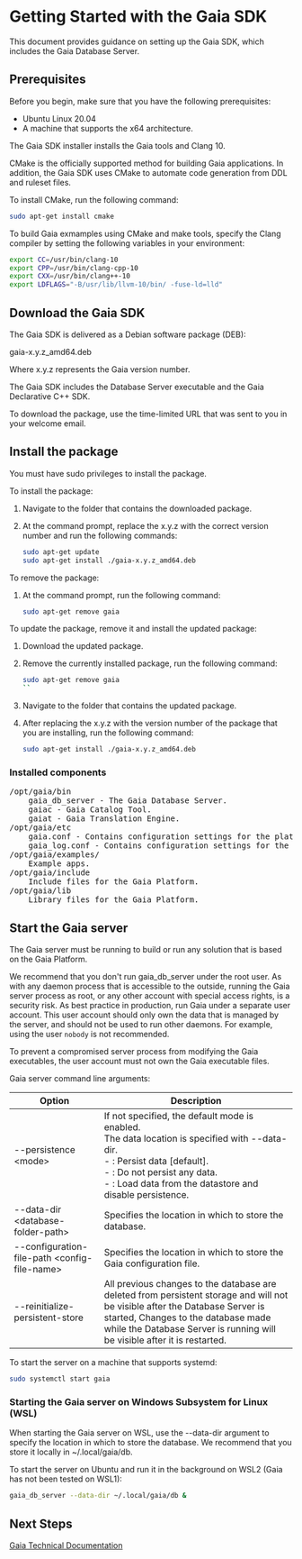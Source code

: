 # Getting Started with the Gaia SDK

This document provides guidance on setting up the Gaia SDK, which includes the Gaia Database Server.

## Prerequisites

Before you begin, make sure that you have the following prerequisites:

-   Ubuntu Linux 20.04
-   A machine that supports the x64 architecture.

The Gaia SDK installer installs the Gaia tools and Clang 10.

CMake is the officially supported method for building Gaia applications. In addition, the Gaia SDK uses CMake to automate code generation from DDL and ruleset files.

To install CMake, run the following command:

```bash
sudo apt-get install cmake
```

To build Gaia exmamples using CMake and make tools, specify the Clang compiler by setting the following variables in your environment:

```bash
export CC=/usr/bin/clang-10
export CPP=/usr/bin/clang-cpp-10
export CXX=/usr/bin/clang++-10
export LDFLAGS="-B/usr/lib/llvm-10/bin/ -fuse-ld=lld"
```

## Download the Gaia SDK

The Gaia SDK is delivered as a Debian software package (DEB): 

gaia-x.y.z_amd64.deb

Where x.y.z represents the Gaia version number.

The Gaia SDK includes the Database Server executable and the Gaia Declarative C++ SDK.

To download the package, use the time-limited URL that was sent to you in your welcome email.

## Install the package

You must have sudo privileges to install the package.

To install the package:

1. Navigate to the folder that contains the downloaded package.
1.  At the command prompt, replace the x.y.z with the correct version number and run the following commands:

    ```bash
    sudo apt-get update
    sudo apt-get install ./gaia-x.y.z_amd64.deb
    ```

To remove the package:

1.  At the command prompt, run the following command:

    ```bash
    sudo apt-get remove gaia
    ```

To update the package, remove it and install the updated package:

1.  Download the updated package.
2.  Remove the currently installed package, run the following command:

    ```bash
    sudo apt-get remove gaia
    ``
2.  Navigate to the folder that contains the updated package.
4.  After replacing the x.y.z with the version number of the package that you are installing, run the following command:

    ```bash
    sudo apt-get install ./gaia-x.y.z_amd64.deb
    ```

### Installed components

<pre>
/opt/gaia/bin
    gaia_db_server - The Gaia Database Server.
    gaiac - Gaia Catalog Tool.
    gaiat - Gaia Translation Engine.
/opt/gaia/etc
    gaia.conf - Contains configuration settings for the platform and application loggers that the Gaia Platform uses.
    gaia_log.conf - Contains configuration settings for the Database Server and rules engine that comprise the Gaia Platform.
/opt/gaia/examples/
    Example apps.
/opt/gaia/include
    Include files for the Gaia Platform.
/opt/gaia/lib
    Library files for the Gaia Platform.
</pre>

## Start the Gaia server

The Gaia server must be running to build or run any solution that is based on the Gaia Platform.

We recommend that you don't run gaia\_db\_server under the root user. As with any daemon process that is accessible to the outside, running the Gaia server process as root, or any other account with special access rights, is a security risk. As best practice in production, run Gaia under a separate user account. This user account should only own the data that is managed by the server, and should not be used to run other daemons. For example, using the user `nobody` is not recommended.

To prevent a compromised server process from modifying the Gaia executables, the user account must not own the Gaia executable files.

Gaia server command line arguments:

| Option  | Description  |
|---|---|
| --persistence \<mode> | If not specified, the default mode is enabled.<br>The data location is specified with --data-dir.<br>- <enabled>: Persist data [default].<br>- <disabled>: Do not persist any data.<br>- <disabled-after-recovery>: Load data from the datastore and disable persistence.  | 
| --data-dir \<database-folder-path> | Specifies the location in which to store the database.  |
| --configuration-file-path \<config-file-name> | Specifies the location in which to store the Gaia configuration file.  |
| --reinitialize-persistent-store | All previous changes to the database are deleted from persistent storage and will not be visible after the Database Server is started, Changes to the database made while the Database Server is running will be visible after it is restarted.  | 

To start the server on a machine that supports systemd:

```bash
sudo systemctl start gaia
```

### Starting the Gaia server on Windows Subsystem for Linux (WSL)

When starting the Gaia server on WSL, use the --data-dir argument to specify the location in which to store the database. We recommend that you store it locally in ~/.local/gaia/db.

To start the server on Ubuntu and run it in the background on WSL2 (Gaia has not been tested on WSL1):

```bash
gaia_db_server --data-dir ~/.local/gaia/db &
```

## Next Steps

[Gaia Technical Documentation](http://docs.gaiaplatform.io)
